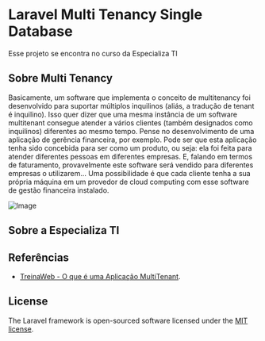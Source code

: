 # Laravel Multi Tenancy Single Database

Esse projeto se encontra no curso da Especializa TI

## Sobre Multi Tenancy

Basicamente, um software que implementa o conceito de multitenancy foi desenvolvido para suportar múltiplos inquilinos (aliás, a tradução de tenant é inquilino). Isso quer dizer que uma mesma instância de um software multitenant consegue atender a vários clientes (também designados como inquilinos) diferentes ao mesmo tempo.
Pense no desenvolvimento de uma aplicação de gerência financeira, por exemplo. Pode ser que esta aplicação tenha sido concebida para ser como um produto, ou seja: ela foi feita para atender diferentes pessoas em diferentes empresas. E, falando em termos de faturamento, provavelmente este software será vendido para diferentes empresas o utilizarem… Uma possibilidade é que cada cliente tenha a sua própria máquina em um provedor de cloud computing com esse software de gestão financeira instalado.

![Image](https://i.loli.net/2019/07/15/5d2c1d5bbce8d25924.png)

## Sobre a Especializa TI

## Referências

- [TreinaWeb - O que é uma Aplicação MultiTenant](https://www.treinaweb.com.br/blog/o-que-e-uma-aplicacao-multitenant/).

## License

The Laravel framework is open-sourced software licensed under the [MIT license](https://opensource.org/licenses/MIT).
